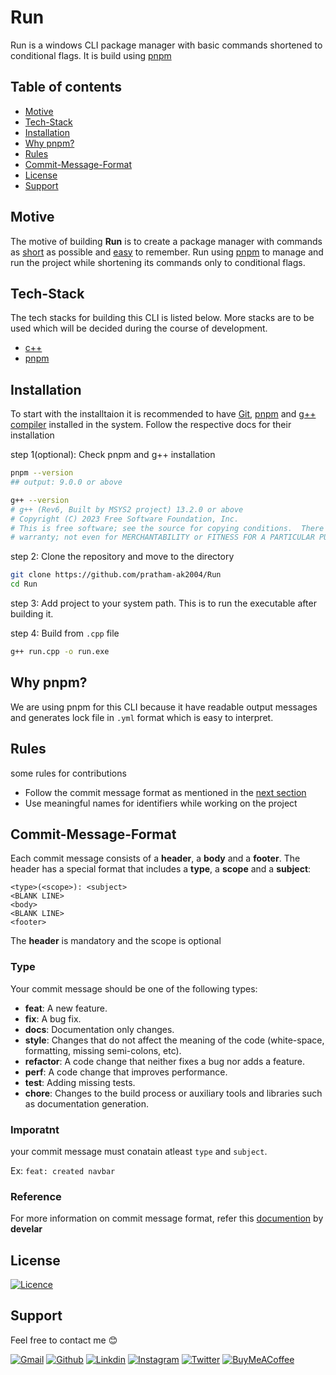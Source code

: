 # Run
Run is a windows CLI package manager with basic commands shortened to conditional flags. It is build using [pnpm](https://pnpm.io/)

## Table of contents
- [Motive](#motive)
- [Tech-Stack](#tech-stack)
- [Installation](#installation)
- [Why pnpm?](#Why-pnpm)
- [Rules](#rules)
- [Commit-Message-Format](#commit-message-format)
- [License](#license)
- [Support](#Support)

## Motive
The motive of building <b>Run</b> is to create a package manager with commands as <u>short</u> as possible and <u>easy</u> to remember. Run using [pnpm](https://pnpm.io/) to manage and run the project while shortening its commands only to conditional flags.

## Tech-Stack
The tech stacks for building this CLI is listed below. More stacks are to be used which will be decided during the course of development.
- [c++](https://isocpp.org/)
- [pnpm](https://pnpm.io/)

## Installation
To start with the installtaion it is recommended to have [Git](https://git-scm.com/), [pnpm](https://pnpm.io/) and [g++ compiler](https://code.visualstudio.com/docs/languages/cpp) installed in the system. Follow the respective docs for their installation

step 1(optional): Check pnpm and g++ installation
```bash
pnpm --version
## output: 9.0.0 or above

g++ --version
# g++ (Rev6, Built by MSYS2 project) 13.2.0 or above
# Copyright (C) 2023 Free Software Foundation, Inc.
# This is free software; see the source for copying conditions.  There is NO
# warranty; not even for MERCHANTABILITY or FITNESS FOR A PARTICULAR PURPOSE.
```

step 2: Clone the repository and move to the directory
```bash
git clone https://github.com/pratham-ak2004/Run
cd Run
```

step 3: Add project to your system path. This is to run the executable after building it.

step 4: Build from `.cpp` file
```bash
g++ run.cpp -o run.exe
```
## Why pnpm? <a id='Why-pnpm'></a>
We are using pnpm for this CLI because it have readable output messages and generates lock file in `.yml` format which is easy to interpret.

## Rules
some rules for contributions

- Follow the commit message format as mentioned in the [next section](#commit-message-format)
- Use meaningful names for identifiers while working on the project

## Commit-Message-Format
Each commit message consists of a <b>header</b>, a <b>body</b> and a <b>footer</b>. The header has a special format that includes a <b>type</b>, a <b>scope</b> and a <b>subject</b>:
```code
<type>(<scope>): <subject>
<BLANK LINE>
<body>
<BLANK LINE>
<footer>
```
The <b>header</b> is mandatory and the scope is optional

### Type
Your commit message should be one of the following types:
- <b>feat</b>: A new feature.
- <b>fix</b>: A bug fix.
- <b>docs</b>: Documentation only changes.
- <b>style</b>: Changes that do not affect the meaning of the code (white-space, formatting, missing semi-colons, etc).
- <b>refactor</b>: A code change that neither fixes a bug nor adds a feature.
- <b>perf</b>: A code change that improves performance.
- <b>test</b>: Adding missing tests.
- <b>chore</b>: Changes to the build process or auxiliary tools and libraries such as documentation generation.

### Imporatnt
your commit message must conatain atleast `type` and `subject`.

Ex: `feat: created navbar`

### Reference
For more information on commit message format, refer this [documention](https://gist.github.com/develar/273e2eb938792cf5f86451fbac2bcd51) by <b>develar</b>

## License
[![Licence](https://img.shields.io/github/license/Ileriayo/markdown-badges?style=for-the-badge)](./LICENSE)

## Support

Feel free to contact me <span style='font-size:1em;'>&#128522;</span>

[![Gmail](https://img.shields.io/badge/Gmail-EA4335.svg?style=for-the-badge&logo=Gmail&logoColor=white)](pratham20442@gmail.com)
[![Github](https://img.shields.io/badge/GitHub-181717.svg?style=for-the-badge&logo=GitHub&logoColor=white)](https://github.com/pratham-ak2004)
[![Linkdin](https://img.shields.io/badge/LinkedIn-0A66C2.svg?style=for-the-badge&logo=LinkedIn&logoColor=white)](https://www.linkedin.com/in/pratham-a-kadekar-8397a7249/)
[![Instagram](https://img.shields.io/badge/Instagram-E4405F.svg?style=for-the-badge&logo=Instagram&logoColor=white)](https://www.instagram.com/pratham_ak2004)
[![Twitter](https://img.shields.io/badge/Twitter-1D9BF0.svg?style=for-the-badge&logo=Twitter&logoColor=white)](https://twitter.com/a_kadekar1010)
[![BuyMeACoffee](https://img.shields.io/badge/Buy%20Me%20a%20Coffee-ffdd00?style=for-the-badge&logo=buy-me-a-coffee&logoColor=black)](https://www.buymeacoffee.com/pratham.ak2004) 